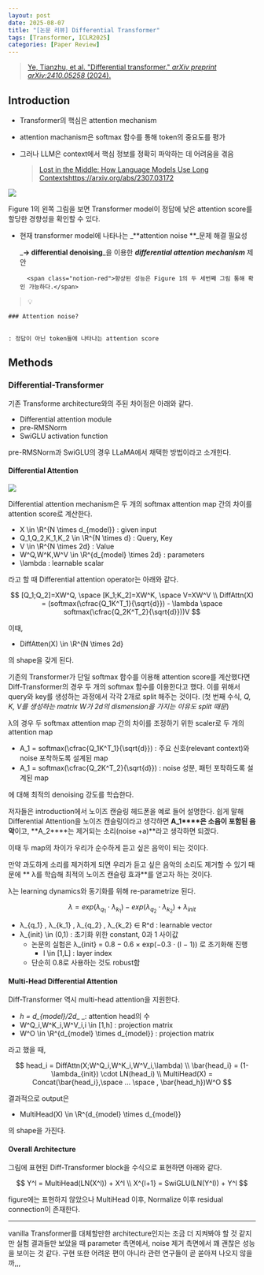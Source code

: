 ```yaml
---
layout: post
date: 2025-08-07
title: "[논문 리뷰] Differential Transformer"
tags: [Transformer, ICLR2025]
categories: [Paper Review]
---
```


> [Ye, Tianzhu, et al. "Differential transformer." ](https://arxiv.org/abs/2410.05258)[_arXiv preprint arXiv:2410.05258_](https://arxiv.org/abs/2410.05258)[ (2024).](https://arxiv.org/abs/2410.05258)



## Introduction

- Transformer의 핵심은 attention mechanism
- attention machanism은 softmax 함수를 통해 token의 중요도를 평가
- 그러나 LLM은 context에서 핵심 정보를 정확히 파악하는 데 어려움을 겪음

	> [Lost in the Middle: How Language Models Use Long Contextshttps://arxiv.org/abs/2307.03172](https://arxiv.org/abs/2307.03172)


![](https://prod-files-secure.s3.us-west-2.amazonaws.com/542b861c-36a8-4051-84e5-8804b6728dba/9083ea56-691a-4752-ae26-47f403431ac8/image.png?X-Amz-Algorithm=AWS4-HMAC-SHA256&X-Amz-Content-Sha256=UNSIGNED-PAYLOAD&X-Amz-Credential=ASIAZI2LB466TDTPXBTI%2F20250929%2Fus-west-2%2Fs3%2Faws4_request&X-Amz-Date=20250929T180127Z&X-Amz-Expires=3600&X-Amz-Security-Token=IQoJb3JpZ2luX2VjEFAaCXVzLXdlc3QtMiJGMEQCIFAs6Kz1LE0g442cUOGmArXT%2F82ee0HELJtxeS%2FL%2BQVPAiAjEiFaX3SX9YznJBFVw1%2F3QNPlIS8rOe0p%2B7h%2FwTWCtiqIBAjZ%2F%2F%2F%2F%2F%2F%2F%2F%2F%2F8BEAAaDDYzNzQyMzE4MzgwNSIMEBdAeUbh0s%2FGzD2NKtwDvjrn8RDvYjJThYa1OX2X%2BtZTI0piPqAqZ8H1kF1IT2ZyTKzaBRG0TXv6EkknH6AWMWSlNFdxnO2ELwKh%2Fvh4P1pAnlllP3mVOP%2FC0zclU7ajnkc6gNfIa3iHlmTJNdFILMDmjCr3XjIK4Fmk9cCLf0ComkzSOe42UkbAfHl4YcPZU%2BVouK3E%2BjR4LigI7VqNNXCJS8vDD3R%2FEF10z5W1xV%2F5fX8njmhsg7yDZHtRk1xVXwPOINkYurT6M457YxyQYngRmCjMy7K1ez4izN7inLOwrP2ng5rLIdx7%2Fk6p4o9Xe%2BYEiefQuuYMTBSydMhoSlRioZGVC4vzDQi1BaQVeDlkgkNzfIM%2FQq8g59gL6qXrfcJoJgY7ITS%2BQ%2F5yBwRxgy%2FjYU0Ng3ZoEDhLmwn5%2F5T9pFP997B9yLK3dOR3vjQZTHbzlw3QxkjLsa4yZy3rpUqpFzPUnD4VBxVb9c%2BQ1vOQHYpuU54KT39T8L8isEuv%2Bx%2BvnrDVPAQhzj85632bx1T6r%2FUfWtn%2FfdcPPObqotYQh2HDMwGY%2BKOyw17v%2FOFkhftEcrn8YE%2Fg1H8fJxYMoXSBHEuhMSNi4H8rhf3V5xjopcaiFQU%2FUxq1Qg6sYPlLbEQ18nmst20brOswgNbqxgY6pgFUl%2B%2FfsB9%2FvbxkfXBAMookkdc6CXGjrZcSTIF3cy3AKaqSA14OvwFCf9gN8r9A76CoVIDNoYUjGlGCKhWMtzUk3Ashfej%2BlsP42D2px88QrzfCy0AMb4fHYOZaXJieR8%2FanDtPdzDyaxgRA%2Ffe5EJc6FTIpRhmNzC5A%2BMpO5DPXrBFxJTrxgBl7CrWpWq4tau25%2BvJlxqmzFuMkBKmI8ITY2D5e6tM&X-Amz-Signature=e42d9326f911566e661be2eb2fe1182cbd05c5e0a8fd0de730bf35002f3c9860&X-Amz-SignedHeaders=host&x-amz-checksum-mode=ENABLED&x-id=GetObject)


Figure 1의 왼쪽 그림을 보면 Transformer model이 정답에 낮은 attention score를 할당한 경향성을 확인할 수 있다.

- 현재 transformer model에 나타나는 _**attention noise **_문제 해결 필요성

	_**→ differential denoising**_을 이용한 _**differential attention mechanism**_ 제안


		<span class="notion-red">향상된 성능은 Figure 1의 두 세번째 그림 통해 확인 가능하다.</span>


> 💡 


	### Attention noise?


	: 정답이 아닌 token들에 나타나는 attention score



## Methods



### Differential-Transformer


기존 Transforme architecture와의 주된 차이점은 아래와 같다.

- Differential attention module
- pre-RMSNorm
- SwiGLU activation function

pre-RMSNorm과 SwiGLU의 경우 LLaMA에서 채택한 방법이라고 소개한다.



#### Differential Attention


![](https://prod-files-secure.s3.us-west-2.amazonaws.com/542b861c-36a8-4051-84e5-8804b6728dba/116d70b2-1963-4810-9167-f4c7d8a06e8f/image.png?X-Amz-Algorithm=AWS4-HMAC-SHA256&X-Amz-Content-Sha256=UNSIGNED-PAYLOAD&X-Amz-Credential=ASIAZI2LB466TDTPXBTI%2F20250929%2Fus-west-2%2Fs3%2Faws4_request&X-Amz-Date=20250929T180127Z&X-Amz-Expires=3600&X-Amz-Security-Token=IQoJb3JpZ2luX2VjEFAaCXVzLXdlc3QtMiJGMEQCIFAs6Kz1LE0g442cUOGmArXT%2F82ee0HELJtxeS%2FL%2BQVPAiAjEiFaX3SX9YznJBFVw1%2F3QNPlIS8rOe0p%2B7h%2FwTWCtiqIBAjZ%2F%2F%2F%2F%2F%2F%2F%2F%2F%2F8BEAAaDDYzNzQyMzE4MzgwNSIMEBdAeUbh0s%2FGzD2NKtwDvjrn8RDvYjJThYa1OX2X%2BtZTI0piPqAqZ8H1kF1IT2ZyTKzaBRG0TXv6EkknH6AWMWSlNFdxnO2ELwKh%2Fvh4P1pAnlllP3mVOP%2FC0zclU7ajnkc6gNfIa3iHlmTJNdFILMDmjCr3XjIK4Fmk9cCLf0ComkzSOe42UkbAfHl4YcPZU%2BVouK3E%2BjR4LigI7VqNNXCJS8vDD3R%2FEF10z5W1xV%2F5fX8njmhsg7yDZHtRk1xVXwPOINkYurT6M457YxyQYngRmCjMy7K1ez4izN7inLOwrP2ng5rLIdx7%2Fk6p4o9Xe%2BYEiefQuuYMTBSydMhoSlRioZGVC4vzDQi1BaQVeDlkgkNzfIM%2FQq8g59gL6qXrfcJoJgY7ITS%2BQ%2F5yBwRxgy%2FjYU0Ng3ZoEDhLmwn5%2F5T9pFP997B9yLK3dOR3vjQZTHbzlw3QxkjLsa4yZy3rpUqpFzPUnD4VBxVb9c%2BQ1vOQHYpuU54KT39T8L8isEuv%2Bx%2BvnrDVPAQhzj85632bx1T6r%2FUfWtn%2FfdcPPObqotYQh2HDMwGY%2BKOyw17v%2FOFkhftEcrn8YE%2Fg1H8fJxYMoXSBHEuhMSNi4H8rhf3V5xjopcaiFQU%2FUxq1Qg6sYPlLbEQ18nmst20brOswgNbqxgY6pgFUl%2B%2FfsB9%2FvbxkfXBAMookkdc6CXGjrZcSTIF3cy3AKaqSA14OvwFCf9gN8r9A76CoVIDNoYUjGlGCKhWMtzUk3Ashfej%2BlsP42D2px88QrzfCy0AMb4fHYOZaXJieR8%2FanDtPdzDyaxgRA%2Ffe5EJc6FTIpRhmNzC5A%2BMpO5DPXrBFxJTrxgBl7CrWpWq4tau25%2BvJlxqmzFuMkBKmI8ITY2D5e6tM&X-Amz-Signature=4a2723e96b4e22c7f63162f70f9f2bf2d013ffb79d7cea6afc3639f484b7a78b&X-Amz-SignedHeaders=host&x-amz-checksum-mode=ENABLED&x-id=GetObject)


Differential attention mechanism은 두 개의 softmax attention map 간의 차이를 attention score로 계산한다.

- X \in \R^{N \times d\_{model}} : given input
- Q\_1,Q\_2,K\_1,K\_2 \in \R^{N \times d} : Query, Key
- V \in \R^{N \times 2d} : Value
- W^Q,W^K,W^V \in \R^{d\_{model} \times 2d} : parameters
- \lambda : learnable scalar

라고 할 때 Differential attention operator는 아래와 같다.


$$
[Q_1;Q_2]=XW^Q, \space [K_1;K_2]=XW^K, \space V=XW^V \\
DiffAttn(X) = (softmax(\cfrac{Q_1K^T_1}{\sqrt{d}}) - \lambda \space softmax(\cfrac{Q_2K^T_2}{\sqrt{d}}))V
$$


이때,

- DiffAtten(X) \in \R^{N \times 2d}

의 shape을 갖게 된다.


기존의 Transformer가 단일 softmax 함수를 이용해 attention score를 계산했다면 Diff-Transformer의 경우 두 개의 softmax 함수를 이용한다고 했다. 이를 위해서 query와 key를 생성하는 과정에서 각각 2개로 split 해주는 것이다. <span class="notion-red">(첫 번째 수식, </span><span class="notion-red">_Q, K, V를 생성하는 matrix W가 2d의 dismension을 가지는 이유도 split 때문_</span><span class="notion-red">)</span>


 λ의 경우 두 softmax attention map 간의 차이를 조정하기 위한 scaler로 두 개의 attention map

- A\_1 = softmax(\cfrac{Q\_1K^T\_1}{\sqrt{d}}) : 주요 신호(relevant context)와 noise 포착하도록 설계된 map
- A\_1 = softmax(\cfrac{Q\_2K^T\_2}{\sqrt{d}}) : noise 성분, 패턴 포착하도록 설계된 map 

에 대해 최적의 denoising 강도를 학습한다.


저자들은 introduction에서 노이즈 캔슬링 헤드폰을 예로 들어 설명한다. 쉽게 말해 Differential Attention을 노이즈 캔슬링이라고 생각하면 **A\_1****은 소음이 포함된 음악**이고, **A\_2****는 제거되는 소리(noise +a)**라고 생각하면 되겠다. 


이때 두 map의 차이가 우리가 순수하게 듣고 싶은 음악이 되는 것이다. 


만약 과도하게 소리를 제거하게 되면 우리가 듣고 싶은 음악의 소리도 제거할 수 있기 때문에 ** λ를 학습해 최적의 노이즈 캔슬링 효과**를 얻고자 하는 것이다.


λ는 learning dynamics와 동기화를 위해 re-parametrize 된다.


$$
\lambda = exp(\lambda_{q_1} \cdot \lambda_{k_1}) - exp(\lambda_{q_2} \cdot \lambda_{k_2}) + \lambda_{init}
$$

- λ\_{q\_1} , λ\_{k\_1} , λ\_{q\_2} , λ\_{k\_2} ∈ R^d : learnable vector
- λ\_{init} \in (0,1) : 초기화 위한 constant, 0과 1 사이값
	- 논문의 실험은 λ\_{init} = 0.8 − 0.6 × exp(−0.3 · (l − 1)) 로 초기화해 진행
		- l \in [1,L] : layer index
	- 단순히 0.8로 사용하는 것도 robust함


#### **Multi-Head Differential Attention**


Diff-Transformer 역시 multi-head attention을 지원한다.

- _h = d\_{model}/2d__ _: attention head의 수
- W^Q\_i,W^K\_i,W^V\_i,i \in [1,h] : projection matrix
- W^O \in \R^{d\_{model} \times d\_{model}} : projection matrix

라고 했을 때,


$$
head_i = DiffAttn(X;W^Q_i,W^K_i,W^V_i,\lambda) \\
\bar{head_i} = (1-\lambda_{init}) \cdot LN(head_i) \\
MultiHead(X) = Concat(\bar{head_i},\space ... \space , \bar{head_h})W^O
$$


결과적으로 output은

- MultiHead(X) \in \R^{d\_{model} \times d\_{model}}

의 shape을 가진다.



#### Overall Architecture


그림에 표현된 Diff-Transformer block을 수식으로 표현하면 아래와 같다.


$$
Y^l = MultiHead(LN(X^l)) + X^l \\
X^{l+1} = SwiGLU(LN(Y^l)) + Y^l
$$


figure에는 표현하지 않았으나 MultiHead 이후, Normalize 이후 residual connection이 존재한다.


---


vanilla Transformer를 대체할만한 architecture인지는 조금 더 지켜봐야 할 것 같지만 실험 결과들만 보았을 때 parameter 측면에서, noise 제거 측면에서 꽤 괜찮은 성능을 보이는 것 같다. 구현 또한 어려운 편이 아니라 관련 연구들이 곧 쏟아져 나오지 않을까,,,

